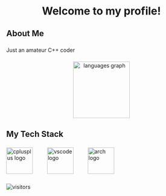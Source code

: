 <h1 align="center">Welcome to my profile!</h1>

<h2 align="left">About Me</h2>

###

<p align="left">Just an amateur C++ coder</p>

###

<div align="center">
  <img src="https://github-readme-stats.vercel.app/api/top-langs?username=Genorto&locale=en&hide_title=false&layout=compact&card_width=320&langs_count=5&theme=dracula&hide_border=false" height="150" alt="languages graph"  />
</div>

###

<h2 align="left">My Tech Stack</h2>

###

<div align="left">
  <img src="https://cdn.jsdelivr.net/gh/devicons/devicon/icons/cplusplus/cplusplus-original.svg" height="70" alt="cplusplus logo"  />
  <img width="30" />
  <img src="https://cdn.jsdelivr.net/gh/devicons/devicon/icons/vscode/vscode-original.svg" height="70" alt="vscode logo"  />
  <img width="30" />
  <img src="https://upload.wikimedia.org/wikipedia/commons/f/f9/Archlinux-logo-standard-version.svg" height="70" alt="arch logo"  />
</div>

###

![visitors](https://visitor-badge.laobi.icu/badge?page_id=Genorto.Genorto)
